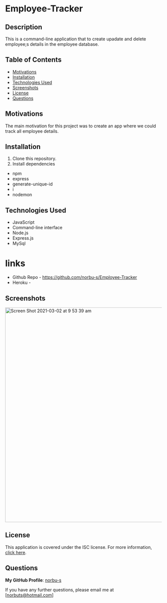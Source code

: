 # Employee-Tracker

## Description
This is a command-line application that to create upadate and delete employee;s details in the employee database.

## Table of Contents
- [Motivations](#Motivations)
- [Installation](#Installation)
- [Technologies Used](#Technologies-Used)
- [Screenshots](#Screenshots)
- [License](#License)
- [Questions](#Questions)

## Motivations 
The main motivation for this project was to create an app where we could track all employee details.

## Installation
1. Clone this repository.
2. Install dependencies
- npm 
- express
- generate-unique-id
- i
- nodemon


## Technologies Used 
- JavaScript
- Command-line interface
- Node.js
- Express.js
- MySql

# links
* Github Repo - https://github.com/norbu-s/Employee-Tracker
* Heroku - 

## Screenshots

<img width="691" alt="Screen Shot 2021-03-02 at 9 53 39 am" src="https://user-images.githubusercontent.com/73917485/109650783-d224ff80-7bb1-11eb-8582-a2e8ecea6bdf.png">


## License
This application is covered under the ISC license.
For more information, [click here](https://opensource.org/licenses/ISC).

## Questions
**My GitHub Profile**: [norbu-s](https://https://github.com/norbu-s)

If you have any further questions, please email me at [norbuts@hotmail.com]  
